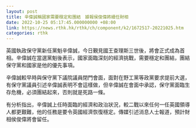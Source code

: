```yaml
---
layout: post
title: 辛偉誠稱國家需要穩定和團結　據報侯俊偉將續任財相
date: 2022-10-25 05:17:45.000000000 +08:00
link: https://news.rthk.hk/rthk/ch/component/k2/1672517-20221025.htm
categories: rthk
---
```


英國執政保守黨新任黨魁辛偉誠，今日覲見國王查理斯三世後，將會正式成為首相。辛偉誠在當選黨魁後表示，國家面臨深刻的經濟挑戰，需要穩定和團結，團結保守黨和國家是他的優先事項。

辛偉誠較早時與保守黨下議院議員閉門會面，面對在野工黨等政黨要求提前大選，有保守黨議員引述辛偉誠表明不會這樣做，但辛偉誠在會面中承認，保守黨面臨生存危機，必須團結起來，否則就是死路一條。

有分析指出，辛偉誠上任時面臨的經濟和政治狀況，較二戰以來任何一任英國領導人都更艱難，他的任務是要令英國經濟恢復穩定。傳媒引述消息人士報道，預計財相侯俊偉將會留任。
